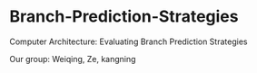 # Branch-Prediction-Strategies
Computer Architecture: Evaluating Branch Prediction Strategies

Our group: Weiqing, Ze, kangning

